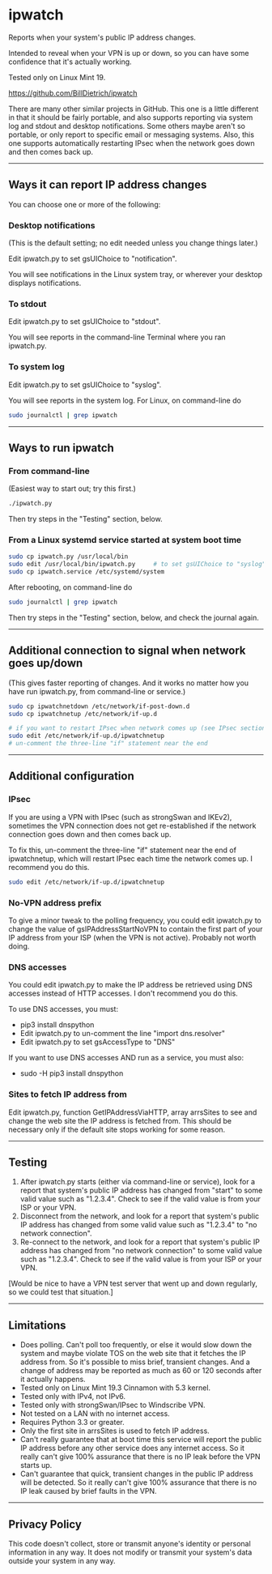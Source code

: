# ipwatch
Reports when your system's public IP address changes.

Intended to reveal when your VPN is up or down, so you can have some confidence that it's actually working.

Tested only on Linux Mint 19.

https://github.com/BillDietrich/ipwatch

There are many other similar projects in GitHub.  This one is a little different in that it should be fairly portable, and also supports reporting via system log and stdout and desktop notifications.  Some others maybe aren't so portable, or only report to specific email or messaging systems.  Also, this one supports automatically restarting IPsec when the network goes down and then comes back up.

---

## Ways it can report IP address changes

You can choose one or more of the following:

### Desktop notifications
(This is the default setting; no edit needed unless you change things later.)

Edit ipwatch.py to set gsUIChoice to "notification".

You will see notifications in the Linux system tray, or wherever your desktop displays notifications.

### To stdout
Edit ipwatch.py to set gsUIChoice to "stdout".

You will see reports in the command-line Terminal where you ran ipwatch.py.

### To system log
Edit ipwatch.py to set gsUIChoice to "syslog".

You will see reports in the system log.  For Linux, on command-line do
```bash
sudo journalctl | grep ipwatch
```

---

## Ways to run ipwatch

### From command-line
(Easiest way to start out; try this first.)

```bash
./ipwatch.py
```

Then try steps in the "Testing" section, below.

### From a Linux systemd service started at system boot time
```bash
sudo cp ipwatch.py /usr/local/bin
sudo edit /usr/local/bin/ipwatch.py		# to set gsUIChoice to "syslog".
sudo cp ipwatch.service /etc/systemd/system
```

After rebooting, on command-line do
```bash
sudo journalctl | grep ipwatch
```
Then try steps in the "Testing" section, below, and check the journal again.

---

## Additional connection to signal when network goes up/down
(This gives faster reporting of changes.  And it works no matter how you have run ipwatch.py, from command-line or service.)

```bash
sudo cp ipwatchnetdown /etc/network/if-post-down.d
sudo cp ipwatchnetup /etc/network/if-up.d

# if you want to restart IPsec when network comes up (see IPsec section):
sudo edit /etc/network/if-up.d/ipwatchnetup
# un-comment the three-line "if" statement near the end
```

---

## Additional configuration

### IPsec
If you are using a VPN with IPsec (such as strongSwan and IKEv2), sometimes the VPN connection does not get re-established if the network connection goes down and then comes back up.

To fix this, un-comment the three-line "if" statement near the end of ipwatchnetup, which will restart IPsec each time the network comes up.  I recommend you do this.
```bash
sudo edit /etc/network/if-up.d/ipwatchnetup
```

### No-VPN address prefix
To give a minor tweak to the polling frequency, you could edit ipwatch.py to change the value of gsIPAddressStartNoVPN to contain the first part of your IP address from your ISP (when the VPN is not active).  Probably not worth doing.

### DNS accesses
You could edit ipwatch.py to make the IP address be retrieved using DNS accesses instead of HTTP accesses.  I don't recommend you do this.

To use DNS accesses, you must:
* pip3 install dnspython
* Edit ipwatch.py to un-comment the line "import dns.resolver"
* Edit ipwatch.py to set gsAccessType to "DNS"

If you want to use DNS accesses AND run as a service, you must also:
* sudo -H pip3 install dnspython

### Sites to fetch IP address from
Edit ipwatch.py, function GetIPAddressViaHTTP, array arrsSites to see and change the web site the IP address is fetched from.  This should be necessary only if the default site stops working for some reason.

---

## Testing
1. After ipwatch.py starts (either via command-line or service), look for a report that system's public IP address has changed from "start" to some valid value such as "1.2.3.4".  Check to see if the valid value is from your ISP or your VPN.
2. Disconnect from the network, and look for a report that system's public IP address has changed from some valid value such as "1.2.3.4" to "no network connection".
3. Re-connect to the network, and look for a report that system's public IP address has changed from "no network connection" to some valid value such as "1.2.3.4".  Check to see if the valid value is from your ISP or your VPN.

[Would be nice to have a VPN test server that went up and down regularly, so we could test that situation.]

---

## Limitations
* Does polling.  Can't poll too frequently, or else it would slow down the system and maybe violate TOS on the web site that it fetches the IP address from.  So it's possible to miss brief, transient changes.  And a change of address may be reported as much as 60 or 120 seconds after it actually happens.
* Tested only on Linux Mint 19.3 Cinnamon with 5.3 kernel.
* Tested only with IPv4, not IPv6.
* Tested only with strongSwan/IPsec to Windscribe VPN.
* Not tested on a LAN with no internet access.
* Requires Python 3.3 or greater.
* Only the first site in arrsSites is used to fetch IP address.
* Can't really guarantee that at boot time this service will report the public IP address before any other service does any internet access.  So it really can't give 100% assurance that there is no IP leak before the VPN starts up.
* Can't guarantee that quick, transient changes in the public IP address will be detected.  So it really can't give 100% assurance that there is no IP leak caused by brief faults in the VPN.

---

## Privacy Policy
This code doesn't collect, store or transmit anyone's identity or personal information in any way.  It does not modify or transmit your system's data outside your system in any way.
